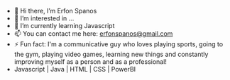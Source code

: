 - 👋 Hi there, I’m Erfon Spanos
- 👀 I’m interested in ...
- 🌱 I’m currently learning Javascript 
- 📫 You can contact me here: erfonspanos@gmail.com
- ⚡ Fun fact: I'm a communicative guy who loves playing sports, going to the gym, playing video games, learning new things and constantly improving myself as a person and as a professional!
- Javascript | Java | HTML | CSS | PowerBI

<!---
erfonspanos/erfonspanos is a ✨ special ✨ repository because its `README.md` (this file) appears on your GitHub profile.
You can click the Preview link to take a look at your changes.
--->
